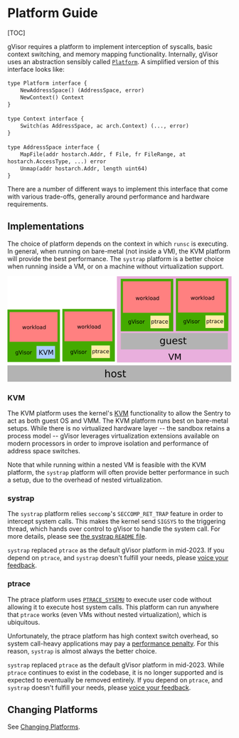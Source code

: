 # Platform Guide

[TOC]

gVisor requires a platform to implement interception of syscalls, basic context
switching, and memory mapping functionality. Internally, gVisor uses an
abstraction sensibly called [`Platform`][platform]. A simplified version of this
interface looks like:

```golang
type Platform interface {
    NewAddressSpace() (AddressSpace, error)
    NewContext() Context
}

type Context interface {
    Switch(as AddressSpace, ac arch.Context) (..., error)
}

type AddressSpace interface {
    MapFile(addr hostarch.Addr, f File, fr FileRange, at hostarch.AccessType, ...) error
    Unmap(addr hostarch.Addr, length uint64)
}
```

There are a number of different ways to implement this interface that come with
various trade-offs, generally around performance and hardware requirements.

## Implementations

The choice of platform depends on the context in which `runsc` is executing. In
general, when running on bare-metal (not inside a VM), the KVM platform will
provide the best performance. The `systrap` platform is a better choice when
running inside a VM, or on a machine without virtualization support.

![Platforms](platforms.png "Platform examples.")

### KVM

The KVM platform uses the kernel's [KVM][kvm] functionality to allow the Sentry
to act as both guest OS and VMM. The KVM platform runs best on bare-metal
setups. While there is no virtualized hardware layer -- the sandbox retains a
process model -- gVisor leverages virtualization extensions available on modern
processors in order to improve isolation and performance of address space
switches.

Note that while running within a nested VM is feasible with the KVM platform,
the `systrap` platform will often provide better performance in such a setup,
due to the overhead of nested virtualization.

### systrap

The `systrap` platform relies `seccomp`'s `SECCOMP_RET_TRAP` feature in order to
intercept system calls. This makes the kernel send `SIGSYS` to the triggering
thread, which hands over control to gVisor to handle the system call. For more
details, please see
[the systrap `README` file](https://github.com/google/gvisor/blob/master/pkg/sentry/platform/systrap/README.md).

`systrap` replaced `ptrace` as the default gVisor platform in mid-2023. If you
depend on `ptrace`, and `systrap` doesn't fulfill your needs, please
[voice your feedback](../community.md).

### ptrace

The ptrace platform uses [`PTRACE_SYSEMU`][ptrace] to execute user code without
allowing it to execute host system calls. This platform can run anywhere that
`ptrace` works (even VMs without nested virtualization), which is ubiquitous.

Unfortunately, the ptrace platform has high context switch overhead, so system
call-heavy applications may pay a [performance penalty](./performance.md). For
this reason, `systrap` is almost always the better choice.

`systrap` replaced `ptrace` as the default gVisor platform in mid-2023. While
`ptrace` continues to exist in the codebase, it is no longer supported and is
expected to eventually be removed entirely. If you depend on `ptrace`, and
`systrap` doesn't fulfill your needs, please
[voice your feedback](../community.md).

## Changing Platforms

See [Changing Platforms](../user_guide/platforms.md).

[kvm]: https://www.kernel.org/doc/Documentation/virtual/kvm/api.txt
[platform]: https://cs.opensource.google/gvisor/gvisor/+/release-20190304.1:pkg/sentry/platform/platform.go;l=33
[ptrace]: http://man7.org/linux/man-pages/man2/ptrace.2.html
[GKE Sandbox]: https://cloud.google.com/kubernetes-engine/docs/concepts/sandbox-pods
